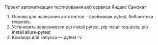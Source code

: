 Проект автоматизации тестирования веб сервиса Яндекс Самокат
1. Основа для написания автотестов - фреймворк pytest, библиотека requests;
2. Уствновить зависимости pip install pytest, pip install requests, pip install allure-pytest
3. Команда для запуска — pytest -v